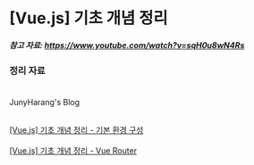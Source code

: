 # [Vue.js] 기초 개념 정리

##### 참고 자료: https://www.youtube.com/watch?v=sqH0u8wN4Rs

### 정리 자료<br><br>

JunyHarang's Blog<br><br>

[\[Vue.js\] 기초 개념 정리 - 기본 환경 구성](https://junyharang.tistory.com/202)<br><br>
[\[Vue.js\] 기초 개념 정리 - Vue Router](https://junyharang.tistory.com/203)
